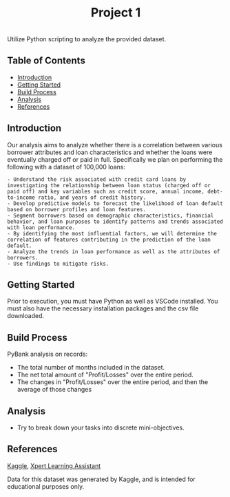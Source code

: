 <h1 align="center"> Project 1 </h1> <br>
Utilize Python scripting to analyze the provided dataset.

## Table of Contents

- [Introduction](#introduction)
- [Getting Started](#getting-started)
- [Build Process](#build-process)
- [Analysis](#analysis)
- [References](#references)


## Introduction

Our analysis aims to analyze whether there is a correlation between various borrower attributes and loan characteristics and whether the loans were eventually charged off or paid in full. Specifically we plan on performing the following with a dataset of 100,000 loans:

    - Understand the risk associated with credit card loans by investigating the relationship between loan status (charged off or paid off) and key variables such as credit score, annual income, debt-to-income ratio, and years of credit history.
    - Develop predictive models to forecast the likelihood of loan default based on borrower profiles and loan features.
    - Segment borrowers based on demographic characteristics, financial behavior, and loan purposes to identify patterns and trends associated with loan performance.
    - By identifying the most influential factors, we will determine the correlation of features contributing in the prediction of the loan default.
    - Analyze the trends in loan performance as well as the attributes of borrowers.
    - Use findings to mitigate risks.


## Getting Started

Prior to execution, you must have Python as well as VSCode installed. You must also have the necessary installation packages and the csv file downloaded.


## Build Process

PyBank analysis on records:
- The total number of months included in the dataset.
- The net total amount of "Profit/Losses" over the entire period.
- The changes in "Profit/Losses" over the entire period, and then the average of those changes


## Analysis

- Try to break down your tasks into discrete mini-objectives.


## References

[Kaggle](https://www.kaggle.com/datasets/fatmayousufmohamed/credit-card),
[Xpert Learning Assistant](https://bootcampspot.instructure.com/courses/5057/external_tools/313)

Data for this dataset was generated by Kaggle, and is intended for educational purposes only.
